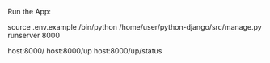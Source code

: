 Run the App:

source .env.example
/bin/python /home/user/python-django/src/manage.py runserver 8000

host:8000/
host:8000/up
host:8000/up/status